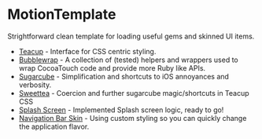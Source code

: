# MotionTemplate #

Strightforward clean template for loading useful gems and skinned UI items.
* [Teacup](https://github.com/rubymotion/teacup) - Interface for CSS centric styling.
* [Bubblewrap](https://github.com/rubymotion/BubbleWrap) - A collection of (tested) helpers and wrappers used to wrap CocoaTouch code and provide more Ruby like APIs.
* [Sugarcube](https://github.com/rubymotion/sugarcube) - Simplification and shortcuts to iOS annoyances and verbosity.
* [Sweettea](https://github.com/colinta/sweettea) - Coercion and further sugarcube magic/shortcuts in Teacup CSS
* [Splash Screen](https://github.com/IconoclastLabs/SplashMotion) - Implemented Splash screen logic, ready to go!
* [Navigation Bar Skin](http://graphicriver.net/item/ui-pack-for-ios-by-rebirthpixel/2577167?WT.ac=search_thumb&WT.seg_1=search_thumb&WT.z_author=rebirthpixel) - Using custom styling so you can quickly change the application flavor.



